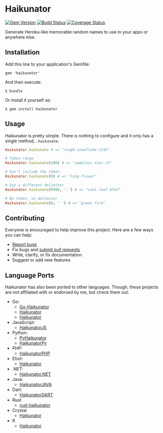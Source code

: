 # Haikunator

[![Gem Version](https://badge.fury.io/rb/haikunator.svg)](http://badge.fury.io/rb/haikunator)
[![Build Status](https://travis-ci.org/usmanbashir/haikunator.svg?branch=master)](https://travis-ci.org/usmanbashir/haikunator)
[![Coverage Status](https://coveralls.io/repos/usmanbashir/haikunator/badge.svg)](https://coveralls.io/r/usmanbashir/haikunator)

Generate Heroku-like memorable random names to use in your apps or anywhere else.

## Installation

Add this line to your application's Gemfile:

    gem 'haikunator'

And then execute:

    $ bundle

Or install it yourself as:

    $ gem install haikunator

## Usage

Haikunator is pretty simple. There is nothing to configure and it only has a single method, `.haikunate`:

```ruby
Haikunator.haikunate # => "rough-snowflake-1142"

# Token range
Haikunator.haikunate(100) # => "nameless-star-13"

# Don't include the token
Haikunator.haikunate(0) # => "long-flower"

# Use a different delimiter
Haikunator.haikunate(9999, '.') # => "cool.leaf.6743"

# No token, no delimiter
Haikunator.haikunate(0, ' ') # => "green fire"
```

## Contributing

Everyone is encouraged to help improve this project. Here are a few ways you can help:

- [Report bugs](https://github.com/usmanbashir/haikunator/issues)
- Fix bugs and [submit pull requests](https://github.com/usmanbashir/haikunator/pulls)
- Write, clarify, or fix documentation
- Suggest or add new features

## Language Ports

Haikunator has also been ported to other languages. Though, these projects are not
affiliated with or endorsed by me, but check them out:

- Go:
  - [Go-Haikunator](https://github.com/yelinaung/go-haikunator)
  - [Haikunator](https://github.com/gjohnson/haikunator)
  - [Haikunator](https://github.com/taion809/haikunator)
- JavaScript:
  - [HaikunatorJS](https://github.com/Atrox/haikunatorjs)
- Python:
  - [PyHaikunator](https://github.com/ferhatelmas/pyhaikunator)
  - [HaikunatorPy](https://github.com/Atrox/haikunatorpy)
- PHP:
  - [HaikunatorPHP](https://github.com/Atrox/haikunatorphp)
- Elixir:
  - [Haikunator](https://github.com/knrz/Haikunator)
- .NET:
  - [Haikunator.NET](https://github.com/Atrox/haikunator.net)
- Java:
  - [HaikunatorJAVA](https://github.com/Atrox/haikunatorjava)
- Dart:
  - [HaikunatorDART](https://github.com/Atrox/haikunatordart)
- Rust
  - [rust-haikunator](https://github.com/nishanths/rust-haikunator)
- Crystal
  - [Haikunator](https://github.com/sanata-/haikunator)
- R
  - [Haikunator](http://github.com/amrrs/haikunator)
